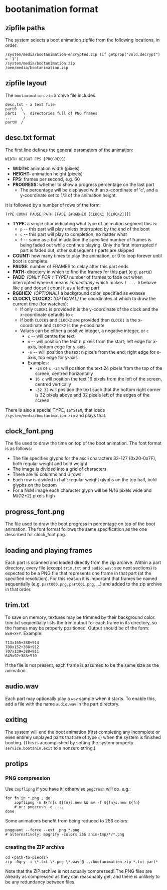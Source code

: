 # bootanimation format

## zipfile paths

The system selects a boot animation zipfile from the following locations, in order:

    /system/media/bootanimation-encrypted.zip (if getprop("vold.decrypt") = '1')
    /system/media/bootanimation.zip
    /oem/media/bootanimation.zip

## zipfile layout

The `bootanimation.zip` archive file includes:

    desc.txt - a text file
    part0  \
    part1   \  directories full of PNG frames
    ...     /
    partN  /

## desc.txt format

The first line defines the general parameters of the animation:

    WIDTH HEIGHT FPS [PROGRESS]

  * **WIDTH:** animation width (pixels)
  * **HEIGHT:** animation height (pixels)
  * **FPS:** frames per second, e.g. 60
  * **PROGRESS:** whether to show a progress percentage on the last part
      + The percentage will be displayed with an x-coordinate of 'c', and a
        y-coordinate set to 1/3 of the animation height.

It is followed by a number of rows of the form:

    TYPE COUNT PAUSE PATH [FADE [#RGBHEX [CLOCK1 [CLOCK2]]]]

  * **TYPE:** a single char indicating what type of animation segment this is:
      + `p` -- this part will play unless interrupted by the end of the boot
      + `c` -- this part will play to completion, no matter what
      + `f` -- same as `p` but in addition the specified number of frames is being faded out while
        continue playing. Only the first interrupted `f` part is faded out, other subsequent `f`
        parts are skipped
  * **COUNT:** how many times to play the animation, or 0 to loop forever until boot is complete
  * **PAUSE:** number of FRAMES to delay after this part ends
  * **PATH:** directory in which to find the frames for this part (e.g. `part0`)
  * **FADE:** _(ONLY FOR `f` TYPE)_ number of frames to fade out when interrupted where `0` means
              _immediately_ which makes `f ... 0` behave like `p` and doesn't count it as a fading
              part
  * **RGBHEX:** _(OPTIONAL)_ a background color, specified as `#RRGGBB`
  * **CLOCK1, CLOCK2:** _(OPTIONAL)_ the coordinates at which to draw the current time (for watches):
      + If only `CLOCK1` is provided it is the y-coordinate of the clock and the x-coordinate
        defaults to `c`
      + If both `CLOCK1` and `CLOCK2` are provided then `CLOCK1` is the x-coordinate and `CLOCK2` is
        the y-coodinate
      + Values can be either a positive integer, a negative integer, or `c`
          - `c` -- will centre the text
          - `n` -- will position the text n pixels from the start; left edge for x-axis, bottom edge
            for y-axis
          - `-n` -- will position the text n pixels from the end; right edge for x-axis, top edge
            for y-axis
          - Examples:
              * `-24` or `c -24` will position the text 24 pixels from the top of the screen,
                centred horizontally
              * `16 c` will position the text 16 pixels from the left of the screen, centred
                vertically
              * `-32 32` will position the text such that the bottom right corner is 32 pixels above
                and 32 pixels left of the edges of the screen

There is also a special TYPE, `$SYSTEM`, that loads `/system/media/bootanimation.zip`
and plays that.

## clock_font.png

The file used to draw the time on top of the boot animation. The font format is as follows:
  * The file specifies glyphs for the ascii characters 32-127 (0x20-0x7F), both regular weight and
    bold weight.
  * The image is divided into a grid of characters
  * There are 16 columns and 6 rows
  * Each row is divided in half: regular weight glyphs on the top half, bold glyphs on the bottom
  * For a NxM image each character glyph will be N/16 pixels wide and M/(12*2) pixels high

## progress_font.png

The file used to draw the boot progress in percentage on top of the boot animation. The font format
follows the same specification as the one described for clock_font.png.

## loading and playing frames

Each part is scanned and loaded directly from the zip archive. Within a part directory, every file
(except `trim.txt` and `audio.wav`; see next sections) is expected to be a PNG file that represents
one frame in that part (at the specified resolution). For this reason it is important that frames be
named sequentially (e.g. `part000.png`, `part001.png`, ...) and added to the zip archive in that
order.

## trim.txt

To save on memory, textures may be trimmed by their background color.  trim.txt sequentially lists
the trim output for each frame in its directory, so the frames may be properly positioned.
Output should be of the form: `WxH+X+Y`. Example:

    713x165+388+914
    708x152+388+912
    707x139+388+911
    649x92+388+910

If the file is not present, each frame is assumed to be the same size as the animation.

## audio.wav

Each part may optionally play a `wav` sample when it starts. To enable this, add a file
with the name `audio.wav` in the part directory.

## exiting

The system will end the boot animation (first completing any incomplete or even entirely unplayed
parts that are of type `c`) when the system is finished booting. (This is accomplished by setting
the system property `service.bootanim.exit` to a nonzero string.)

## protips

### PNG compression

Use `zopflipng` if you have it, otherwise `pngcrush` will do. e.g.:

    for fn in *.png ; do
        zopflipng -m ${fn}s ${fn}s.new && mv -f ${fn}s.new ${fn}
        # or: pngcrush -q ....
    done

Some animations benefit from being reduced to 256 colors:

    pngquant --force --ext .png *.png
    # alternatively: mogrify -colors 256 anim-tmp/*/*.png

### creating the ZIP archive

    cd <path-to-pieces>
    zip -0qry -i \*.txt \*.png \*.wav @ ../bootanimation.zip *.txt part*

Note that the ZIP archive is not actually compressed! The PNG files are already as compressed
as they can reasonably get, and there is unlikely to be any redundancy between files.
